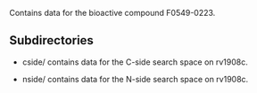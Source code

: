Contains data for the bioactive compound F0549-0223.

## Subdirectories

- cside/ contains data for the C-side search space on rv1908c.

- nside/ contains data for the N-side search space on rv1908c.

